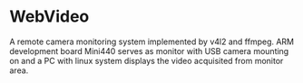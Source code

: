 WebVideo
========

A remote camera monitoring system implemented by v4l2 and ffmpeg. ARM development board Mini440 serves as monitor with USB camera mounting on and a PC with linux system displays the video acquisited from monitor area.
